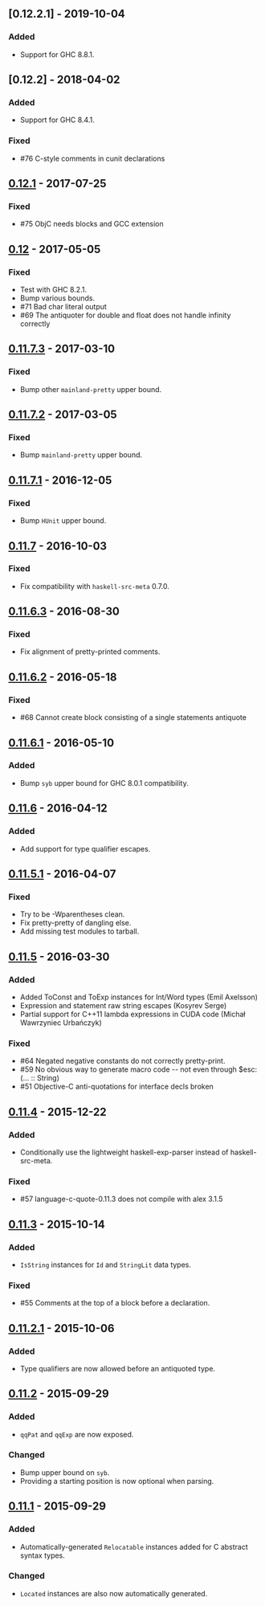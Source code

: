 ## [0.12.2.1] - 2019-10-04
### Added
 - Support for GHC 8.8.1.

## [0.12.2] - 2018-04-02
### Added
 - Support for GHC 8.4.1.
### Fixed
- #76 C-style comments in cunit declarations

## [0.12.1] - 2017-07-25
### Fixed
- #75 ObjC needs blocks and GCC extension

## [0.12] - 2017-05-05
### Fixed
- Test with GHC 8.2.1.
- Bump various bounds.
- #71 Bad char literal output
- #69 The antiquoter for double and float does not handle infinity correctly	

## [0.11.7.3] - 2017-03-10
### Fixed
- Bump other `mainland-pretty` upper bound.

## [0.11.7.2] - 2017-03-05
### Fixed
- Bump `mainland-pretty` upper bound.

## [0.11.7.1] - 2016-12-05
### Fixed
- Bump `HUnit` upper bound.

## [0.11.7] - 2016-10-03
### Fixed
- Fix compatibility with `haskell-src-meta` 0.7.0.

## [0.11.6.3] - 2016-08-30
### Fixed
- Fix alignment of pretty-printed comments.

## [0.11.6.2] - 2016-05-18
### Fixed
- #68 Cannot create block consisting of a single statements antiquote

## [0.11.6.1] - 2016-05-10
### Added
- Bump `syb` upper bound for GHC 8.0.1 compatibility.

## [0.11.6] - 2016-04-12
### Added
- Add support for type qualifier escapes.

## [0.11.5.1] - 2016-04-07
### Fixed
- Try to be -Wparentheses clean.
- Fix pretty-pretty of dangling else.
- Add missing test modules to tarball.

## [0.11.5] - 2016-03-30
### Added
- Added ToConst and ToExp instances for Int/Word types (Emil Axelsson)
- Expression and statement raw string escapes (Kosyrev Serge)
- Partial support for C++11 lambda expressions in CUDA code (Michał Wawrzyniec Urbańczyk)

### Fixed
- #64 Negated negative constants do not correctly pretty-print.
- #59 No obvious way to generate macro code -- not even through $esc:(... :: String)
- #51 Objective-C anti-quotations for interface decls broken

## [0.11.4] - 2015-12-22
### Added
- Conditionally use the lightweight haskell-exp-parser instead of haskell-src-meta.

### Fixed
- #57 language-c-quote-0.11.3 does not compile with alex 3.1.5

## [0.11.3] - 2015-10-14
### Added
- `IsString` instances for `Id` and `StringLit` data types.

### Fixed
- #55 Comments at the top of a block before a declaration.

## [0.11.2.1] - 2015-10-06
### Added
- Type qualifiers are now allowed before an antiquoted type.

## [0.11.2] - 2015-09-29
### Added
- `qqPat` and `qqExp` are now exposed.

### Changed
- Bump upper bound on `syb`.
- Providing a starting position is now optional when parsing.

## [0.11.1] - 2015-09-29
### Added
- Automatically-generated `Relocatable` instances added for C abstract syntax types.

### Changed
- `Located` instances are also now automatically generated.

[0.12.1]: https://github.com/mainland/language-c-quote/compare/language-c-quote-0.12...language-c-quote-0.12.1
[0.12]: https://github.com/mainland/language-c-quote/compare/language-c-quote-0.11.7.2...language-c-quote-0.12
[0.11.7.3]: https://github.com/mainland/language-c-quote/compare/language-c-quote-0.11.7.2...language-c-quote-0.11.7.3
[0.11.7.2]: https://github.com/mainland/language-c-quote/compare/language-c-quote-0.11.7.1...language-c-quote-0.11.7.2
[0.11.7.1]: https://github.com/mainland/language-c-quote/compare/language-c-quote-0.11.7...language-c-quote-0.11.7.1
[0.11.7]: https://github.com/mainland/language-c-quote/compare/language-c-quote-0.11.6.3...language-c-quote-0.11.7
[0.11.6.3]: https://github.com/mainland/language-c-quote/compare/language-c-quote-0.11.6.2...language-c-quote-0.11.6.3
[0.11.6.2]: https://github.com/mainland/language-c-quote/compare/language-c-quote-0.11.6.1...language-c-quote-0.11.6.2
[0.11.6.1]: https://github.com/mainland/language-c-quote/compare/language-c-quote-0.11.6...language-c-quote-0.11.6.1
[0.11.6]: https://github.com/mainland/language-c-quote/compare/language-c-quote-0.11.5.1...language-c-quote-0.11.6
[0.11.5.1]: https://github.com/mainland/language-c-quote/compare/language-c-quote-0.11.5...language-c-quote-0.11.5.1
[0.11.5]: https://github.com/mainland/language-c-quote/compare/language-c-quote-0.11.4...language-c-quote-0.11.5
[0.11.4]: https://github.com/mainland/language-c-quote/compare/language-c-quote-0.11.3...language-c-quote-0.11.4
[0.11.3]: https://github.com/mainland/language-c-quote/compare/language-c-quote-0.11.2...language-c-quote-0.11.3
[0.11.2.1]: https://github.com/mainland/language-c-quote/compare/language-c-quote-0.11.2...language-c-quote-0.11.2.1
[0.11.2]: https://github.com/mainland/language-c-quote/compare/language-c-quote-0.11.1...language-c-quote-0.11.2
[0.11.1]: https://github.com/mainland/language-c-quote/compare/language-c-quote-0.11.0.1...language-c-quote-0.11.1
